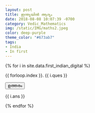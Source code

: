 ```yaml
---
layout: post
title: ഇന്ത്യയിൽ ആദ്യം
date: 2018-08-08 10:07:39 -0700
category: Vedic_Mathematics
img: /static/IMG/maths2.jpeg
color: deep-purple
theme_color: "#673ab7"
tags: 
- India
- In first
---
```


{% for i in site.data.first_indian_digital %}
<div class="w3-panel w3-pale-blue w3-leftbar w3-border-blue">
<p>{{ forloop.index }}. {{ i.ques }}</p>
</div>
<p><button onclick="myFunc('Demo{{ forloop.index }}')" class="w3-button w3-block w3-left-align w3-green">
ഉത്തരം
</button></p>
<div id="Demo{{ forloop.index }}" class="w3-hide w3-center">
  <p>{{ i.ans }}</p>
</div>
{% endfor %}
